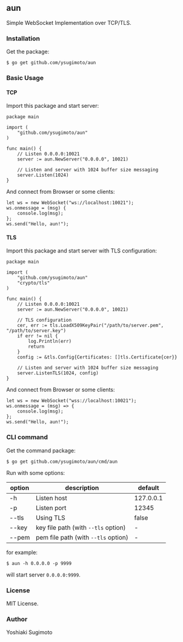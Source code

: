 ## aun

Simple WebSocket Implementation over TCP/TLS.

### Installation

Get the package:

```
$ go get github.com/ysugimoto/aun
```

### Basic Usage

#### TCP

Import this package and start server:

```
package main

import (
    "github.com/ysugimoto/aun"
)

func main() {
    // Listen 0.0.0.0:10021
    server := aun.NewServer("0.0.0.0", 10021)

    // Listen and server with 1024 buffer size messaging
    server.Listen(1024)
}
```

And connect from Browser or some clients:

```
let ws = new WebSocket("ws://localhost:10021");
ws.onmessage = (msg) {
    console.log(msg);
};
ws.send("Hello, aun!");
```

#### TLS

Import this package and start server with TLS configuration:

```
package main

import (
    "github.com/ysugimoto/aun"
    "crypto/tls"
)

func main() {
    // Listen 0.0.0.0:10021
    server := aun.NewServer("0.0.0.0", 10021)

    // TLS configuration
    cer, err := tls.LoadX509KeyPair("/path/to/server.pem", "/path/to/server.key")
    if err != nil {
        log.Println(err)
        return
    }
    config := &tls.Config{Certificates: []tls.Certificate{cer}}

    // Listen and server with 1024 buffer size messaging
    server.ListenTLS(1024, config)
}
```

And connect from Browser or some clients:

```
let ws = new WebSocket("wss://localhost:10021");
ws.onmessage = (msg) => {
    console.log(msg);
};
ws.send("Hello, aun!");
```

### CLI command

Get the command package:

```
$ go get github.com/ysugimoto/aun/cmd/aun
```

Run with some options:

| option | description                         | default   |
|--------|-------------------------------------|-----------|
|    -h  | Listen host                         | 127.0.0.1 |
|    -p  | Listen port                         | 12345     |
| --tls  | Using TLS                           | false     |
| --key  | key file path (with `--tls` option) | -         |
| --pem  | pem file path (with `--tls` option) | -         |

for example:

```
$ aun -h 0.0.0.0 -p 9999
```

will start server `0.0.0.0:9999`.

### License

MIT License.

### Author

Yoshiaki Sugimoto

